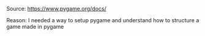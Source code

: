 Source: https://www.pygame.org/docs/

Reason: I needed a way to setup pygame and understand how to structure a game made in pygame
